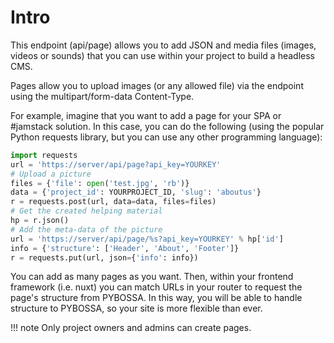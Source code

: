 # Intro
This endpoint (api/page) allows you to add JSON and media files (images, videos or sounds) that you can use within your project to build a headless CMS.

Pages allow you to upload images (or any allowed file) via the endpoint using the multipart/form-data Content-Type.

For example, imagine that you want to add a page for your SPA or #jamstack
solution. In this case, you can do
the following (using the popular Python requests library, but you can
use any other programming language):

``` python
import requests
url = 'https://server/api/page?api_key=YOURKEY'
# Upload a picture
files = {'file': open('test.jpg', 'rb')}
data = {'project_id': YOURPROJECT_ID, 'slug': 'aboutus'}
r = requests.post(url, data=data, files=files)
# Get the created helping material
hp = r.json()
# Add the meta-data of the picture
url = 'https://server/api/page/%s?api_key=YOURKEY' % hp['id']
info = {'structure': ['Header', 'About', 'Footer']}
r = requests.put(url, json={'info': info})
```

You can add as many pages as you want. Then, within your frontend framework
(i.e. nuxt) you can match URLs in your router to request the page's structure
from PYBOSSA. In this way, you will be able to handle structure to PYBOSSA, so
your site is more flexible than ever.

!!! note 
     Only project owners and admins can create pages.
